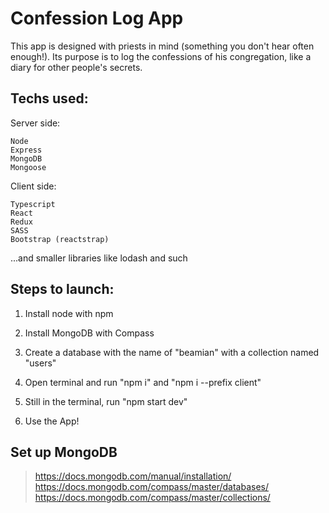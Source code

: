 # Confession Log App

This app is designed with priests in mind (something you don't hear often enough!). 
Its purpose is to log the confessions of his congregation, like a diary for other people's secrets. 

## Techs used:

  Server side:

    Node
    Express
    MongoDB
    Mongoose
  
  Client side:
  
    Typescript
    React
    Redux
    SASS
    Bootstrap (reactstrap)
    
  ...and smaller libraries like lodash and such

## Steps to launch:

 1. Install node with npm

 2. Install MongoDB with Compass

 3. Create a database with the name of "beamian" with a collection named "users" 

 4. Open terminal and run "npm i" and "npm i --prefix client"

 5. Still in the terminal, run "npm start dev"

 6. Use the App!


## Set up MongoDB

  > https://docs.mongodb.com/manual/installation/
  > https://docs.mongodb.com/compass/master/databases/
  > https://docs.mongodb.com/compass/master/collections/